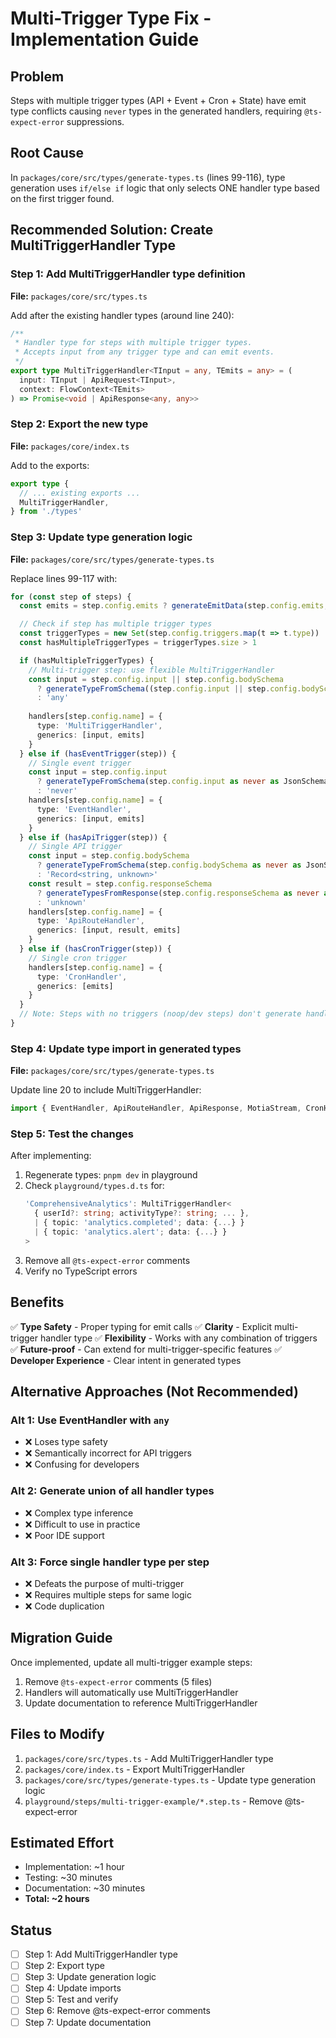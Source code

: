 # Multi-Trigger Type Fix - Implementation Guide

## Problem
Steps with multiple trigger types (API + Event + Cron + State) have emit type conflicts causing `never` types in the generated handlers, requiring `@ts-expect-error` suppressions.

## Root Cause
In `packages/core/src/types/generate-types.ts` (lines 99-116), type generation uses `if/else if` logic that only selects ONE handler type based on the first trigger found.

## Recommended Solution: Create MultiTriggerHandler Type

### Step 1: Add MultiTriggerHandler type definition

**File:** `packages/core/src/types.ts`

Add after the existing handler types (around line 240):

```typescript
/**
 * Handler type for steps with multiple trigger types.
 * Accepts input from any trigger type and can emit events.
 */
export type MultiTriggerHandler<TInput = any, TEmits = any> = (
  input: TInput | ApiRequest<TInput>,
  context: FlowContext<TEmits>
) => Promise<void | ApiResponse<any, any>>
```

### Step 2: Export the new type

**File:** `packages/core/index.ts`

Add to the exports:

```typescript
export type {
  // ... existing exports ...
  MultiTriggerHandler,
} from './types'
```

### Step 3: Update type generation logic

**File:** `packages/core/src/types/generate-types.ts`

Replace lines 99-117 with:

```typescript
for (const step of steps) {
  const emits = step.config.emits ? generateEmitData(step.config.emits, step) : 'never'

  // Check if step has multiple trigger types
  const triggerTypes = new Set(step.config.triggers.map(t => t.type))
  const hasMultipleTriggerTypes = triggerTypes.size > 1

  if (hasMultipleTriggerTypes) {
    // Multi-trigger step: use flexible MultiTriggerHandler
    const input = step.config.input || step.config.bodySchema
      ? generateTypeFromSchema((step.config.input || step.config.bodySchema) as never as JsonSchema)
      : 'any'
    
    handlers[step.config.name] = { 
      type: 'MultiTriggerHandler', 
      generics: [input, emits] 
    }
  } else if (hasEventTrigger(step)) {
    // Single event trigger
    const input = step.config.input 
      ? generateTypeFromSchema(step.config.input as never as JsonSchema) 
      : 'never'
    handlers[step.config.name] = { 
      type: 'EventHandler', 
      generics: [input, emits] 
    }
  } else if (hasApiTrigger(step)) {
    // Single API trigger
    const input = step.config.bodySchema
      ? generateTypeFromSchema(step.config.bodySchema as never as JsonSchema)
      : 'Record<string, unknown>'
    const result = step.config.responseSchema
      ? generateTypesFromResponse(step.config.responseSchema as never as Record<number, JsonSchema>)
      : 'unknown'
    handlers[step.config.name] = { 
      type: 'ApiRouteHandler', 
      generics: [input, result, emits] 
    }
  } else if (hasCronTrigger(step)) {
    // Single cron trigger
    handlers[step.config.name] = { 
      type: 'CronHandler', 
      generics: [emits] 
    }
  }
  // Note: Steps with no triggers (noop/dev steps) don't generate handlers
}
```

### Step 4: Update type import in generated types

**File:** `packages/core/src/types/generate-types.ts`

Update line 20 to include MultiTriggerHandler:

```typescript
import { EventHandler, ApiRouteHandler, ApiResponse, MotiaStream, CronHandler, MultiTriggerHandler } from 'motia'
```

### Step 5: Test the changes

After implementing:

1. Regenerate types: `pnpm dev` in playground
2. Check `playground/types.d.ts` for:
   ```typescript
   'ComprehensiveAnalytics': MultiTriggerHandler<
     { userId?: string; activityType?: string; ... },
     | { topic: 'analytics.completed'; data: {...} }
     | { topic: 'analytics.alert'; data: {...} }
   >
   ```
3. Remove all `@ts-expect-error` comments
4. Verify no TypeScript errors

## Benefits

✅ **Type Safety** - Proper typing for emit calls
✅ **Clarity** - Explicit multi-trigger handler type
✅ **Flexibility** - Works with any combination of triggers
✅ **Future-proof** - Can extend for multi-trigger-specific features
✅ **Developer Experience** - Clear intent in generated types

## Alternative Approaches (Not Recommended)

### Alt 1: Use EventHandler with `any`
- ❌ Loses type safety
- ❌ Semantically incorrect for API triggers
- ❌ Confusing for developers

### Alt 2: Generate union of all handler types
- ❌ Complex type inference
- ❌ Difficult to use in practice
- ❌ Poor IDE support

### Alt 3: Force single handler type per step
- ❌ Defeats the purpose of multi-trigger
- ❌ Requires multiple steps for same logic
- ❌ Code duplication

## Migration Guide

Once implemented, update all multi-trigger example steps:

1. Remove `@ts-expect-error` comments (5 files)
2. Handlers will automatically use MultiTriggerHandler
3. Update documentation to reference MultiTriggerHandler

## Files to Modify

1. `packages/core/src/types.ts` - Add MultiTriggerHandler type
2. `packages/core/index.ts` - Export MultiTriggerHandler
3. `packages/core/src/types/generate-types.ts` - Update type generation logic
4. `playground/steps/multi-trigger-example/*.step.ts` - Remove @ts-expect-error

## Estimated Effort

- Implementation: ~1 hour
- Testing: ~30 minutes
- Documentation: ~30 minutes
- **Total: ~2 hours**

## Status

- [ ] Step 1: Add MultiTriggerHandler type
- [ ] Step 2: Export type
- [ ] Step 3: Update generation logic
- [ ] Step 4: Update imports
- [ ] Step 5: Test and verify
- [ ] Step 6: Remove @ts-expect-error comments
- [ ] Step 7: Update documentation
